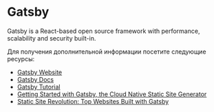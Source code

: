 # Gatsby

Gatsby is a React-based open source framework with performance, scalability and security built-in.

Для получения дополнительной информации посетите следующие ресурсы:

- [Gatsby Website](https://www.gatsbyjs.com/)
- [Gatsby Docs](https://www.gatsbyjs.com/docs)
- [Gatsby Tutorial](https://youtube.com/playlist?list=PL4cUxeGkcC9hw1g77I35ZivVLe8k2nvjB)
- [Getting Started with Gatsby, the Cloud Native Static Site Generator](https://thenewstack.io/getting-started-with-gatsby-the-cloud-native-static-site-generator/)
- [Static Site Revolution: Top Websites Built with Gatsby](https://thenewstack.io/static-site-revolution-top-websites-built-with-gatsby/)
